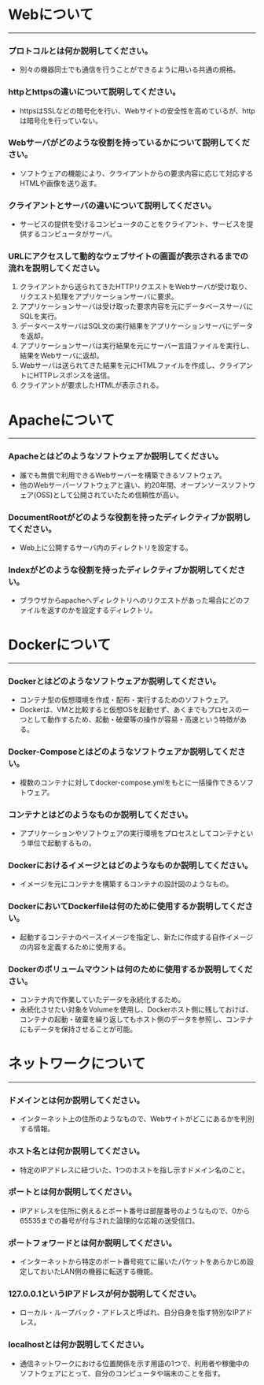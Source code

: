 # Webについて
---
### プロトコルとは何か説明してください。
- 別々の機器同士でも通信を行うことができるように用いる共通の規格。


### httpとhttpsの違いについて説明してください。
- httpsはSSLなどの暗号化を行い、Webサイトの安全性を高めているが、httpは暗号化を行っていない。


### Webサーバがどのような役割を持っているかについて説明してください。
- ソフトウェアの機能により、クライアントからの要求内容に応じて対応するHTMLや画像を送り返す。


### クライアントとサーバの違いについて説明してください。
- サービスの提供を受けるコンピュータのことをクライアント、サービスを提供するコンピュータがサーバ。


### URLにアクセスして動的なウェブサイトの画面が表示されるまでの流れを説明してください。
1. クライアントから送られてきたHTTPリクエストをWebサーバが受け取り、リクエスト処理をアプリケーションサーバに要求。
2. アプリケーションサーバは受け取った要求内容を元にデータベースサーバにSQLを実行。
3. データベースサーバはSQL文の実行結果をアプリケーションサーバにデータを返却。
4. アプリケーションサーバは実行結果を元にサーバー言語ファイルを実行し、結果をWebサーバに返却。
5. Webサーバは送られてきた結果を元にHTMLファイルを作成し、クライアントにHTTPレスポンスを送信。
6. クライアントが要求したHTMLが表示される。



# Apacheについて
---
### Apacheとはどのようなソフトウェアか説明してください。
- 誰でも無償で利用できるWebサーバーを構築できるソフトウェア。
 - 他のWebサーバーソフトウェアと違い、約20年間、オープンソースソフトウェア(OSS)として公開されていたため信頼性が高い。


### DocumentRootがどのような役割を持ったディレクティブか説明してください。
- Web上に公開するサーバ内のディレクトリを設定する。


### Indexがどのような役割を持ったディレクティブか説明してください。
- ブラウザからapacheへディレクトリへのリクエストがあった場合にどのファイルを返すのかを設定するディレクトリ。




# Dockerについて
---
### Dockerとはどのようなソフトウェアか説明してください。
- コンテナ型の仮想環境を作成・配布・実行するためのソフトウェア。
 - Dockerは、VMと比較すると仮想OSを起動せず、あくまでもプロセスの一つとして動作するため、起動・破棄等の操作が容易・高速という特徴がある。


### Docker-Composeとはどのようなソフトウェアか説明してください。
- 複数のコンテナに対してdocker-compose.ymlをもとに一括操作できるソフトウェア。


### コンテナとはどのようなものか説明してください。
- アプリケーションやソフトウェアの実行環境をプロセスとしてコンテナという単位で起動するもの。


### Dockerにおけるイメージとはどのようなものか説明してください。
- イメージを元にコンテナを構築するコンテナの設計図のようなもの。


### DockerにおいてDockerfileは何のために使用するか説明してください。
- 起動するコンテナのベースイメージを指定し、新たに作成する自作イメージの内容を定義するために使用する。


### Dockerのボリュームマウントは何のために使用するか説明してください。
- コンテナ内で作業していたデータを永続化するため。
 - 永続化させたい対象をVolumeを使用し、Dockerホスト側に残しておけば、コンテナの起動・破棄を繰り返してもホスト側のデータを参照し、コンテナにもデータを保持させることが可能。



# ネットワークについて
---
### ドメインとは何か説明してください。
- インターネット上の住所のようなもので、Webサイトがどこにあるかを判別する情報。


### ホスト名とは何か説明してください。
- 特定のIPアドレスに紐づいた、1つのホストを指し示すドメイン名のこと。


### ポートとは何か説明してください。
- IPアドレスを住所に例えるとポート番号は部屋番号のようなもので、0から65535までの番号が付与された論理的な応報の送受信口。


### ポートフォワードとは何か説明してください。
- インターネットから特定のポート番号宛てに届いたパケットをあらかじめ設定しておいたLAN側の機器に転送する機能。


### 127.0.0.1というIPアドレスが何か説明してください。
- ローカル・ループバック・アドレスと呼ばれ、自分自身を指す特別なIPアドレス。


### localhostとは何か説明してください。
- 通信ネットワークにおける位置関係を示す用語の1つで、利用者や稼働中のソフトウェアにとって、自分のコンピュータや端末のことを指す。

